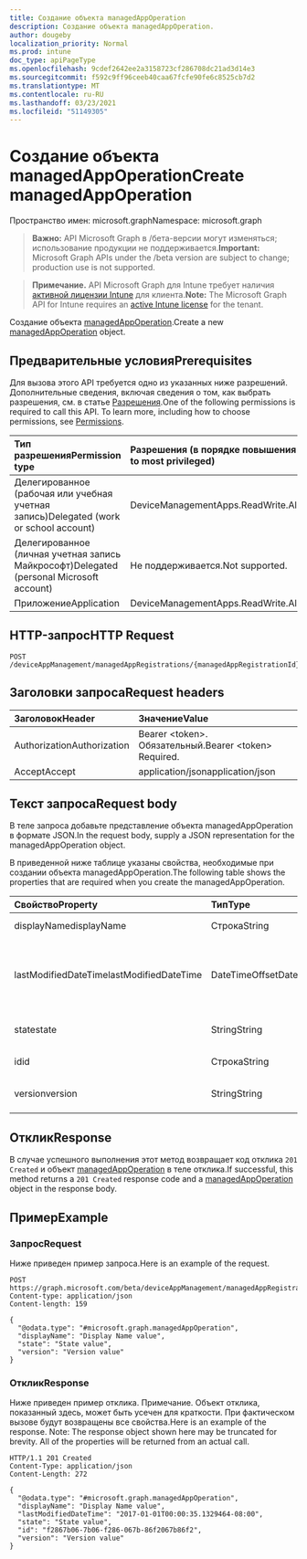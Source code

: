 ```yaml
---
title: Создание объекта managedAppOperation
description: Создание объекта managedAppOperation.
author: dougeby
localization_priority: Normal
ms.prod: intune
doc_type: apiPageType
ms.openlocfilehash: 9cdef2642ee2a3158723cf286708dc21ad3d14e3
ms.sourcegitcommit: f592c9ff96ceeb40caa67fcfe90fe6c8525cb7d2
ms.translationtype: MT
ms.contentlocale: ru-RU
ms.lasthandoff: 03/23/2021
ms.locfileid: "51149305"
---
```

# <a name="create-managedappoperation"></a><span data-ttu-id="e4988-103">Создание объекта managedAppOperation</span><span class="sxs-lookup"><span data-stu-id="e4988-103">Create managedAppOperation</span></span>

<span data-ttu-id="e4988-104">Пространство имен: microsoft.graph</span><span class="sxs-lookup"><span data-stu-id="e4988-104">Namespace: microsoft.graph</span></span>

> <span data-ttu-id="e4988-105">**Важно:** API Microsoft Graph в /бета-версии могут изменяться; использование продукции не поддерживается.</span><span class="sxs-lookup"><span data-stu-id="e4988-105">**Important:** Microsoft Graph APIs under the /beta version are subject to change; production use is not supported.</span></span>

> <span data-ttu-id="e4988-106">**Примечание.** API Microsoft Graph для Intune требует наличия [активной лицензии Intune](https://go.microsoft.com/fwlink/?linkid=839381) для клиента.</span><span class="sxs-lookup"><span data-stu-id="e4988-106">**Note:** The Microsoft Graph API for Intune requires an [active Intune license](https://go.microsoft.com/fwlink/?linkid=839381) for the tenant.</span></span>

<span data-ttu-id="e4988-107">Создание объекта [managedAppOperation](../resources/intune-mam-managedappoperation.md).</span><span class="sxs-lookup"><span data-stu-id="e4988-107">Create a new [managedAppOperation](../resources/intune-mam-managedappoperation.md) object.</span></span>

## <a name="prerequisites"></a><span data-ttu-id="e4988-108">Предварительные условия</span><span class="sxs-lookup"><span data-stu-id="e4988-108">Prerequisites</span></span>
<span data-ttu-id="e4988-p101">Для вызова этого API требуется одно из указанных ниже разрешений. Дополнительные сведения, включая сведения о том, как выбрать разрешения, см. в статье [Разрешения](/graph/permissions-reference).</span><span class="sxs-lookup"><span data-stu-id="e4988-p101">One of the following permissions is required to call this API. To learn more, including how to choose permissions, see [Permissions](/graph/permissions-reference).</span></span>

|<span data-ttu-id="e4988-111">Тип разрешения</span><span class="sxs-lookup"><span data-stu-id="e4988-111">Permission type</span></span>|<span data-ttu-id="e4988-112">Разрешения (в порядке повышения привилегий)</span><span class="sxs-lookup"><span data-stu-id="e4988-112">Permissions (from least to most privileged)</span></span>|
|:---|:---|
|<span data-ttu-id="e4988-113">Делегированное (рабочая или учебная учетная запись)</span><span class="sxs-lookup"><span data-stu-id="e4988-113">Delegated (work or school account)</span></span>|<span data-ttu-id="e4988-114">DeviceManagementApps.ReadWrite.All</span><span class="sxs-lookup"><span data-stu-id="e4988-114">DeviceManagementApps.ReadWrite.All</span></span>|
|<span data-ttu-id="e4988-115">Делегированное (личная учетная запись Майкрософт)</span><span class="sxs-lookup"><span data-stu-id="e4988-115">Delegated (personal Microsoft account)</span></span>|<span data-ttu-id="e4988-116">Не поддерживается.</span><span class="sxs-lookup"><span data-stu-id="e4988-116">Not supported.</span></span>|
|<span data-ttu-id="e4988-117">Приложение</span><span class="sxs-lookup"><span data-stu-id="e4988-117">Application</span></span>|<span data-ttu-id="e4988-118">DeviceManagementApps.ReadWrite.All</span><span class="sxs-lookup"><span data-stu-id="e4988-118">DeviceManagementApps.ReadWrite.All</span></span>|

## <a name="http-request"></a><span data-ttu-id="e4988-119">HTTP-запрос</span><span class="sxs-lookup"><span data-stu-id="e4988-119">HTTP Request</span></span>
<!-- {
  "blockType": "ignored"
}
-->
``` http
POST /deviceAppManagement/managedAppRegistrations/{managedAppRegistrationId}/operations
```

## <a name="request-headers"></a><span data-ttu-id="e4988-120">Заголовки запроса</span><span class="sxs-lookup"><span data-stu-id="e4988-120">Request headers</span></span>
|<span data-ttu-id="e4988-121">Заголовок</span><span class="sxs-lookup"><span data-stu-id="e4988-121">Header</span></span>|<span data-ttu-id="e4988-122">Значение</span><span class="sxs-lookup"><span data-stu-id="e4988-122">Value</span></span>|
|:---|:---|
|<span data-ttu-id="e4988-123">Authorization</span><span class="sxs-lookup"><span data-stu-id="e4988-123">Authorization</span></span>|<span data-ttu-id="e4988-124">Bearer &lt;token&gt;. Обязательный.</span><span class="sxs-lookup"><span data-stu-id="e4988-124">Bearer &lt;token&gt; Required.</span></span>|
|<span data-ttu-id="e4988-125">Accept</span><span class="sxs-lookup"><span data-stu-id="e4988-125">Accept</span></span>|<span data-ttu-id="e4988-126">application/json</span><span class="sxs-lookup"><span data-stu-id="e4988-126">application/json</span></span>|

## <a name="request-body"></a><span data-ttu-id="e4988-127">Текст запроса</span><span class="sxs-lookup"><span data-stu-id="e4988-127">Request body</span></span>
<span data-ttu-id="e4988-128">В теле запроса добавьте представление объекта managedAppOperation в формате JSON.</span><span class="sxs-lookup"><span data-stu-id="e4988-128">In the request body, supply a JSON representation for the managedAppOperation object.</span></span>

<span data-ttu-id="e4988-129">В приведенной ниже таблице указаны свойства, необходимые при создании объекта managedAppOperation.</span><span class="sxs-lookup"><span data-stu-id="e4988-129">The following table shows the properties that are required when you create the managedAppOperation.</span></span>

|<span data-ttu-id="e4988-130">Свойство</span><span class="sxs-lookup"><span data-stu-id="e4988-130">Property</span></span>|<span data-ttu-id="e4988-131">Тип</span><span class="sxs-lookup"><span data-stu-id="e4988-131">Type</span></span>|<span data-ttu-id="e4988-132">Описание</span><span class="sxs-lookup"><span data-stu-id="e4988-132">Description</span></span>|
|:---|:---|:---|
|<span data-ttu-id="e4988-133">displayName</span><span class="sxs-lookup"><span data-stu-id="e4988-133">displayName</span></span>|<span data-ttu-id="e4988-134">Строка</span><span class="sxs-lookup"><span data-stu-id="e4988-134">String</span></span>|<span data-ttu-id="e4988-135">Имя операции.</span><span class="sxs-lookup"><span data-stu-id="e4988-135">The operation name.</span></span>|
|<span data-ttu-id="e4988-136">lastModifiedDateTime</span><span class="sxs-lookup"><span data-stu-id="e4988-136">lastModifiedDateTime</span></span>|<span data-ttu-id="e4988-137">DateTimeOffset</span><span class="sxs-lookup"><span data-stu-id="e4988-137">DateTimeOffset</span></span>|<span data-ttu-id="e4988-138">Время последнего изменения операции для приложения.</span><span class="sxs-lookup"><span data-stu-id="e4988-138">The last time the app operation was modified.</span></span>|
|<span data-ttu-id="e4988-139">state</span><span class="sxs-lookup"><span data-stu-id="e4988-139">state</span></span>|<span data-ttu-id="e4988-140">String</span><span class="sxs-lookup"><span data-stu-id="e4988-140">String</span></span>|<span data-ttu-id="e4988-141">Текущее состояние операции</span><span class="sxs-lookup"><span data-stu-id="e4988-141">The current state of the operation</span></span>|
|<span data-ttu-id="e4988-142">id</span><span class="sxs-lookup"><span data-stu-id="e4988-142">id</span></span>|<span data-ttu-id="e4988-143">Строка</span><span class="sxs-lookup"><span data-stu-id="e4988-143">String</span></span>|<span data-ttu-id="e4988-144">Ключ объекта.</span><span class="sxs-lookup"><span data-stu-id="e4988-144">Key of the entity.</span></span>|
|<span data-ttu-id="e4988-145">version</span><span class="sxs-lookup"><span data-stu-id="e4988-145">version</span></span>|<span data-ttu-id="e4988-146">String</span><span class="sxs-lookup"><span data-stu-id="e4988-146">String</span></span>|<span data-ttu-id="e4988-147">Версия объекта.</span><span class="sxs-lookup"><span data-stu-id="e4988-147">Version of the entity.</span></span>|



## <a name="response"></a><span data-ttu-id="e4988-148">Отклик</span><span class="sxs-lookup"><span data-stu-id="e4988-148">Response</span></span>
<span data-ttu-id="e4988-149">В случае успешного выполнения этот метод возвращает код отклика `201 Created` и объект [managedAppOperation](../resources/intune-mam-managedappoperation.md) в теле отклика.</span><span class="sxs-lookup"><span data-stu-id="e4988-149">If successful, this method returns a `201 Created` response code and a [managedAppOperation](../resources/intune-mam-managedappoperation.md) object in the response body.</span></span>

## <a name="example"></a><span data-ttu-id="e4988-150">Пример</span><span class="sxs-lookup"><span data-stu-id="e4988-150">Example</span></span>

### <a name="request"></a><span data-ttu-id="e4988-151">Запрос</span><span class="sxs-lookup"><span data-stu-id="e4988-151">Request</span></span>
<span data-ttu-id="e4988-152">Ниже приведен пример запроса.</span><span class="sxs-lookup"><span data-stu-id="e4988-152">Here is an example of the request.</span></span>
``` http
POST https://graph.microsoft.com/beta/deviceAppManagement/managedAppRegistrations/{managedAppRegistrationId}/operations
Content-type: application/json
Content-length: 159

{
  "@odata.type": "#microsoft.graph.managedAppOperation",
  "displayName": "Display Name value",
  "state": "State value",
  "version": "Version value"
}
```

### <a name="response"></a><span data-ttu-id="e4988-153">Отклик</span><span class="sxs-lookup"><span data-stu-id="e4988-153">Response</span></span>
<span data-ttu-id="e4988-p102">Ниже приведен пример отклика. Примечание. Объект отклика, показанный здесь, может быть усечен для краткости. При фактическом вызове будут возвращены все свойства.</span><span class="sxs-lookup"><span data-stu-id="e4988-p102">Here is an example of the response. Note: The response object shown here may be truncated for brevity. All of the properties will be returned from an actual call.</span></span>
``` http
HTTP/1.1 201 Created
Content-Type: application/json
Content-Length: 272

{
  "@odata.type": "#microsoft.graph.managedAppOperation",
  "displayName": "Display Name value",
  "lastModifiedDateTime": "2017-01-01T00:00:35.1329464-08:00",
  "state": "State value",
  "id": "f2867b06-7b06-f286-067b-86f2067b86f2",
  "version": "Version value"
}
```




